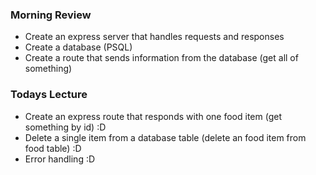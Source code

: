 ### Morning Review

- Create an express server that handles requests and responses
- Create a database (PSQL)
- Create a route that sends information from the database (get all of something)

### Todays Lecture

- Create an express route that responds with one food item (get something by id) :D
- Delete a single item from a database table (delete an food item from food table) :D
- Error handling :D
